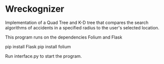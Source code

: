 # Wreckognizer
Implementation of a Quad Tree and K-D tree that compares the search algorithms of accidents in a specified radius to the user's selected location. 

This program runs on the dependencies Folium and Flask

pip install Flask
pip install folium

Run interface.py to start the program.

